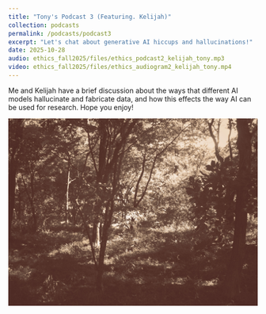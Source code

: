 ```yaml
---
title: "Tony's Podcast 3 (Featuring. Kelijah)"
collection: podcasts
permalink: /podcasts/podcast3
excerpt: "Let's chat about generative AI hiccups and hallucinations!"
date: 2025-10-28
audio: ethics_fall2025/files/ethics_podcast2_kelijah_tony.mp3
video: ethics_fall2025/files/ethics_audiogram2_kelijah_tony.mp4
---
```

Me and Kelijah have a brief discussion about the ways that different AI models hallucinate and fabricate data, and how this effects the way AI can be used for research. Hope you enjoy!

![it isn't working, boss](https://github.com/smith128-ux/ethics_fall2025/blob/master/files/sepiatrees.jpg)